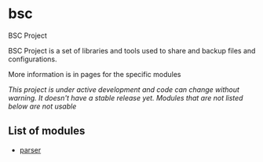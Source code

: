 # bsc
BSC Project

BSC Project is a set of libraries and tools used to share and backup files and configurations. 

More information is in pages for the specific modules

*This project is under active development and code can change without warning. It doesn't have a stable release yet. Modules that are not listed below are not usable*

## List of modules
* [parser](parser/README.md)
